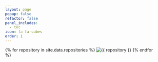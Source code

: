 ```yaml
---
layout: page
popup: false
refactor: false
panel_includes:
  - toc
icon: fa fa-cubes
order: 1
---
```


<div class='repository'>
{% for repository in site.data.repositories %}
    <img alt="{{ repository }}" class="github-repository" src="https://ghrs.vercel.app/api/pin/?username=dennykorsukewitz&repo={{ repository }}&theme=transparent&{{ repository }}=../{{ repository }}" />
{% endfor %}
</div>
